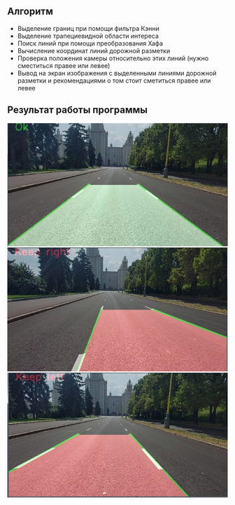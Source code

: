 ## Алгоритм
* Выделение границ при помощи фильтра Кэнни
* Выделение трапециевидной области интереса
* Поиск линий при помощи преобразования Хафа
* Вычисление координат линий дорожной разметки
* Проверка положения камеры относительно этих линий (нужно сместиться правее или левее)
* Вывод на экран изображения с выделенными линиями дорожной разметки и рекомендациями о том стоит сметиться правее или левее

## Результат работы программы
![Вывод программы, если машина двигается по середине полосы]( images/ok.jpg)
![Вывод программы, если машина должна сместиться правее]( images/keep_right.jpg)
![Вывод программы, если машина должна сместиться левее]( images/keep_left.jpg)